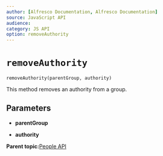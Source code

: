 ```yaml
---
author: [Alfresco Documentation, Alfresco Documentation]
source: JavaScript API
audience: 
category: JS API
option: removeAuthority
---
```


# ``removeAuthority``

`removeAuthority(parentGroup, authority)`

This method removes an authority from a group.

## Parameters

-   **parentGroup**

-   **authority**

**Parent topic:**[People API](../references/API-JS-People.md)


